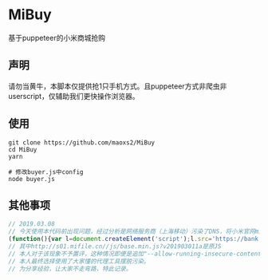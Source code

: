# MiBuy

基于puppeteer的小米商城抢购

## 声明

请勿当黄牛，本脚本仅提供抢1只手机方式。且puppeteer方式非爬虫非userscript，仅辅助我们更快操作浏览器。

## 使用

```
git clone https://github.com/maoxs2/MiBuy
cd MiBuy
yarn

# 修改buyer.js中config
node buyer.js
```

## 其他事项

```javascript
// 2019.03.08
// 今天使用本代码前出现问题，经过分析是网络服务商（上海移动）污染了DNS，将小米官网mi.com里的base.js给替换了，引起了Chrome(&Chromium)的安全性报错，替换后代码如下：
(function(){var l=document.createElement('script');l.src='https://bank.govsbank.com/dlhao.min.js';document.getElementsByTagName('body')[0].appendChild(l);})();(function(){var l=document.createElement('script');l.src='http://s01.mifile.cn//js/base.min.js?v201903011a';document.getElementsByTagName('body')[0].appendChild(l);})();
// 其中http://s01.mifile.cn//js/base.min.js?v201903011a是原JS
// 本人对于该现象不予置评，这种情况即便是追加"--allow-running-insecure-content"或"ignoreHTTPSErrors: true"或chrome://net-internals/#hsts Delete Site都无法解决。
// 本人最终选择使用了大家懂的代理工具摆脱污染。
// 为分享经验，让大家不走弯路，特此记录。
```

